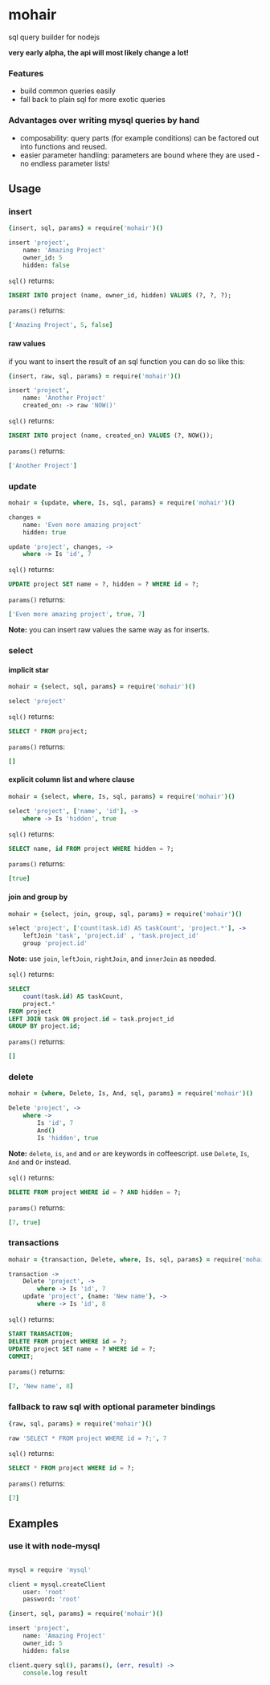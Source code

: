 # mohair

sql query builder for nodejs

**very early alpha, the api will most likely change a lot!**

### Features

- build common queries easily
- fall back to plain sql for more exotic queries

### Advantages over writing mysql queries by hand

- composability: query parts (for example conditions) can be factored out into functions and reused.
- easier parameter handling: parameters are bound where they are used - no endless parameter lists!

## Usage

### insert

```coffeescript
{insert, sql, params} = require('mohair')()

insert 'project',
    name: 'Amazing Project'
    owner_id: 5
    hidden: false
```

`sql()` returns:

```sql
INSERT INTO project (name, owner_id, hidden) VALUES (?, ?, ?);
```

`params()` returns:

```coffeescript
['Amazing Project', 5, false]
```

#### raw values

if you want to insert the result of an sql function you can do so like this:

```coffeescript
{insert, raw, sql, params} = require('mohair')()

insert 'project',
    name: 'Another Project'
    created_on: -> raw 'NOW()'
```

`sql()` returns:

```sql
INSERT INTO project (name, created_on) VALUES (?, NOW());
```

`params()` returns:

```coffeescript
['Another Project']
```

### update

```coffeescript
mohair = {update, where, Is, sql, params} = require('mohair')()

changes =
    name: 'Even more amazing project'
    hidden: true

update 'project', changes, ->
    where -> Is 'id', 7
```

`sql()` returns:

```sql
UPDATE project SET name = ?, hidden = ? WHERE id = ?;
```

`params()` returns:

```coffeescript
['Even more amazing project', true, 7]
```

**Note:** you can insert raw values the same way as for inserts.

### select

#### implicit star

```coffeescript
mohair = {select, sql, params} = require('mohair')()

select 'project'
```

`sql()` returns:

```sql
SELECT * FROM project;
```

`params()` returns:

```coffeescript
[]
```

#### explicit column list and where clause

```coffeescript
mohair = {select, where, Is, sql, params} = require('mohair')()

select 'project', ['name', 'id'], ->
    where -> Is 'hidden', true
```

`sql()` returns:

```sql
SELECT name, id FROM project WHERE hidden = ?;
```

`params()` returns:

```coffeescript
[true]
```

#### join and group by

```coffeescript
mohair = {select, join, group, sql, params} = require('mohair')()

select 'project', ['count(task.id) AS taskCount', 'project.*'], ->
    leftJoin 'task', 'project.id' , 'task.project_id'
    group 'project.id'
```

**Note:** use `join`, `leftJoin`, `rightJoin`, and `innerJoin` as needed.

`sql()` returns:

```sql
SELECT
    count(task.id) AS taskCount,
    project.*
FROM project
LEFT JOIN task ON project.id = task.project_id
GROUP BY project.id;
```

`params()` returns:

```coffeescript
[]
```

### delete

```coffeescript
mohair = {where, Delete, Is, And, sql, params} = require('mohair')()

Delete 'project', ->
    where ->
        Is 'id', 7
        And()
        Is 'hidden', true
```

**Note:** `delete`, `is`, `and` and `or` are keywords in coffeescript. use `Delete`, `Is`, `And` and `Or` instead.

`sql()` returns:

```sql
DELETE FROM project WHERE id = ? AND hidden = ?;
```

`params()` returns:

```coffeescript
[7, true]
```

### transactions

```coffeescript
mohair = {transaction, Delete, where, Is, sql, params} = require('mohair')()

transaction ->
    Delete 'project', ->
        where -> Is 'id', 7
    update 'project', {name: 'New name'}, ->
        where -> Is 'id', 8
```

`sql()` returns:

```sql
START TRANSACTION;
DELETE FROM project WHERE id = ?;
UPDATE project SET name = ? WHERE id = ?;
COMMIT;
```

`params()` returns:

```coffeescript
[7, 'New name', 8]
```
### fallback to raw sql with optional parameter bindings

```coffeescript
{raw, sql, params} = require('mohair')()

raw 'SELECT * FROM project WHERE id = ?;', 7
```

`sql()` returns:

```sql
SELECT * FROM project WHERE id = ?;
```

`params()` returns:

```coffeescript
[7]
```

## Examples

### use it with node-mysql

```coffeescript

mysql = require 'mysql'

client = mysql.createClient
    user: 'root'
    password: 'root'

{insert, sql, params} = require('mohair')()

insert 'project',
    name: 'Amazing Project'
    owner_id: 5
    hidden: false

client.query sql(), params(), (err, result) ->
    console.log result
```

